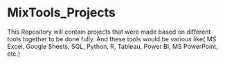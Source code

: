 # MixTools_Projects
This Repository will contain projects that were made based on different tools together to be done fully. And these tools would be various like( MS Excel, Google Sheets, SQL, Python, R, Tableau, Power BI, MS PowerPoint, etc.)
